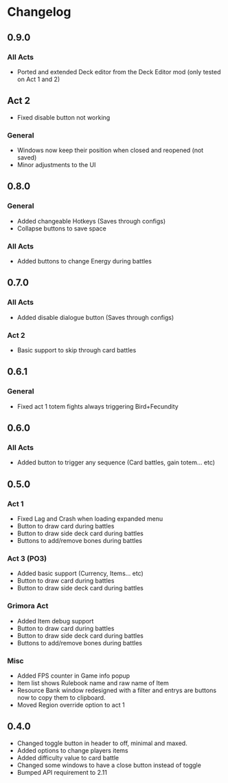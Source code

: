 # Changelog

## 0.9.0

### All Acts
- Ported and extended Deck editor from the Deck Editor mod (only tested on Act 1 and 2)

## Act 2
- Fixed disable button not working

### General
- Windows now keep their position when closed and reopened (not saved)
- Minor adjustments to the UI


## 0.8.0

### General
- Added changeable Hotkeys (Saves through configs)
- Collapse buttons to save space

### All Acts
- Added buttons to change Energy during battles


## 0.7.0

### All Acts
- Added disable dialogue button (Saves through configs)

### Act 2
- Basic support to skip through card battles


## 0.6.1

### General
- Fixed act 1 totem fights always triggering Bird+Fecundity


## 0.6.0

### All Acts
- Added button to trigger any sequence (Card battles, gain totem... etc)


## 0.5.0

### Act 1
- Fixed Lag and Crash when loading expanded menu
- Button to draw card during battles
- Button to draw side deck card during battles
- Buttons to add/remove bones during battles

### Act 3 (PO3)
- Added basic support (Currency, Items... etc)
- Button to draw card during battles
- Button to draw side deck card during battles

### Grimora Act
- Added Item debug support
- Button to draw card during battles
- Button to draw side deck card during battles
- Buttons to add/remove bones during battles

### Misc
- Added FPS counter in Game info popup
- Item list shows Rulebook name and raw name of Item
- Resource Bank window redesigned with a filter and entrys are buttons now to copy them to clipboard.
- Moved Region override option to act 1


## 0.4.0
- Changed toggle button in header to off, minimal and maxed.
- Added options to change players items
- Added difficulty value to card battle
- Changed some windows to have a close button instead of toggle
- Bumped API requirement to 2.11